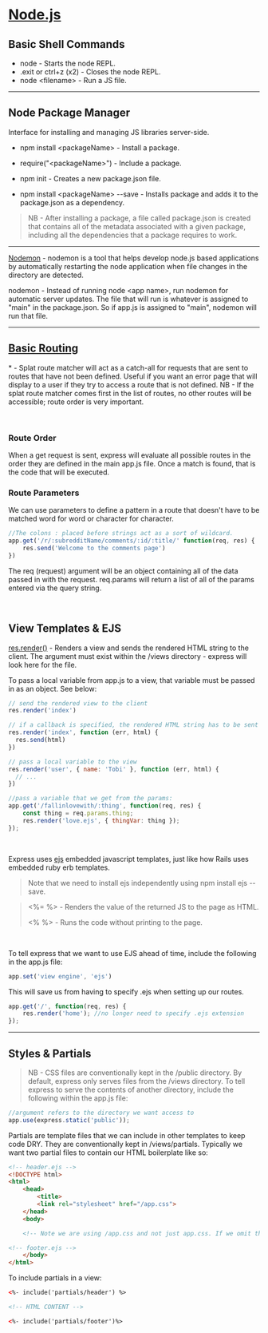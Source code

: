 # [Node.js](https://nodejs.org/en/docs/)

## Basic Shell Commands
* node - Starts the node REPL.
* .exit or  ctrl+z (x2) - Closes the node REPL.
* node \<filename\> - Run a JS file.

---

## Node Package Manager

Interface for installing and managing JS libraries server-side.

* npm install \<packageName\> - Install a package.

* require("\<packageName\>") - Include a package.

* npm init - Creates a new package.json file.

* npm install \<packageName\> --save - Installs package and adds it to the package.json as a dependency.

>NB - After installing a package, a file called package.json is created that contains all of the metadata associated with a given package, including all the dependencies that a package requires to work.

---

[Nodemon](https://github.com/remy/nodemon#nodemon) - nodemon is a tool that helps develop node.js based applications by automatically restarting the node application when file changes in the directory are detected.

nodemon - Instead of running node \<app name>, run nodemon for automatic server updates. The file that will run is whatever is assigned to "main" in the package.json. So if app.js is assigned to "main", nodemon will run that file.

---

## [Basic Routing](https://expressjs.com/en/starter/basic-routing.html)

\* - Splat route matcher will act as a catch-all for requests that are sent to routes that have not been defined. Useful if you want an error page that will display to a user if they try to access a route that is not defined. NB - If the splat route matcher comes first in the list of routes, no other routes will be accessible; route order is very important.

<br>

### Route Order

When a get request is sent, express will evaluate all possible routes in the order they are defined in the main app.js file. Once a match is found, that is the code that will be executed.

### Route Parameters

We can use parameters to define a pattern in a route that doesn't have to be matched word for word or character for character.

```javascript
//The colons : placed before strings act as a sort of wildcard.
app.get('/r/:subredditName/comments/:id/:title/' function(req, res) {
    res.send('Welcome to the comments page')
})
```

The req (request) argument will be an object containing all of the data passed in with the request. req.params will return a list of all of the params entered via the query string.

<br>

## View Templates & EJS

[res.render()](https://expressjs.com/en/api.html#res.render) - Renders a view and sends the rendered HTML string to the client. The argument must exist within the /views directory - express will look here for the file.

To pass a local variable from app.js to a view, that variable must be passed in as an object. See below:

```javascript
// send the rendered view to the client
res.render('index')

// if a callback is specified, the rendered HTML string has to be sent explicitly
res.render('index', function (err, html) {
  res.send(html)
})

// pass a local variable to the view
res.render('user', { name: 'Tobi' }, function (err, html) {
  // ...
})

//pass a variable that we get from the params:
app.get('/fallinlovewith/:thing', function(req, res) {
	const thing = req.params.thing;
	res.render('love.ejs', { thingVar: thing });
});
```
<br>

Express uses [ejs](https://ejs.co/#docs) embedded javascript templates, just like how Rails uses embedded ruby erb templates. 

>Note that we need to install ejs independently using npm install ejs --save.


><%= %> - Renders the value of the returned JS to the page as HTML.
>
><% %> - Runs the code without printing to the page.

<br>

To tell express that we want to use EJS ahead of time, include the following in the app.js file:

```javascript
app.set('view engine', 'ejs')
```

This will save us from having to specify .ejs when setting up our routes.

```javascript
app.get('/', function(req, res) {
    res.render('home'); //no longer need to specify .ejs extension
});
```

---

## Styles & Partials

>NB - CSS files are conventionally kept in the /public directory. By default, express only serves files from the /views directory. To tell express to serve the contents of another directory, include the following within the app.js file:

```javascript
//argument refers to the directory we want access to
app.use(express.static('public'));
```

Partials are template files that we can include in other templates to keep code DRY. They are conventionally kept in /views/partials. Typically we want two partial files to contain our HTML boilerplate like so:

```html
<!-- header.ejs -->
<!DOCTYPE html>
<html>
    <head>
        <title>
        <link rel="stylesheet" href="/app.css">
    </head>
    <body>

    <!-- Note we are using /app.css and not just app.css. If we omit the /, express will look for the stylesheet in the same directory as the view and it will not be able to find it -->
```

```html
<!-- footer.ejs -->
    </body>
</html>
```

To include partials in a view:

```html
<%- include('partials/header') %>

<!-- HTML CONTENT -->

<%- include('partials/footer')%>
```